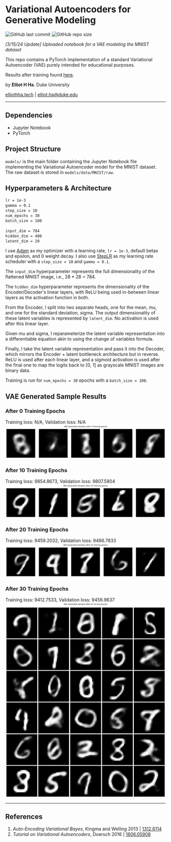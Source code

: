 # Variational Autoencoders for Generative Modeling
![GitHub last commit](https://img.shields.io/github/last-commit/elliothha/variational-autoencoders) ![GitHub repo size](https://img.shields.io/github/repo-size/elliothha/variational-autoencoders)

*[3/15/24 Update] Uploaded notebook for a VAE modeling the MNIST dataset*

This repo contains a PyTorch implementation of a standard Variational Autoencoder (VAE) purely intended for educational purposes.

Results after training found [here](https://github.com/elliothha/variational-autoencoders/tree/main?tab=readme-ov-file#after-30-training-epochs).

by **Elliot H Ha**. Duke University

[elliothha.tech](https://elliothha.tech/) | [elliot.ha@duke.edu](mailto:elliot.ha@duke.edu)

---

## Dependencies
- Jupyter Notebook
- PyTorch

## Project Structure
`models/` is the main folder containing the Jupyter Notebook file implementing the Variational Autoencoder model for the MNIST dataset. The raw dataset is stored in `models/data/MNIST/raw`.

## Hyperparameters & Architecture
```
lr = 1e-3
gamma = 0.1
step_size = 10
num_epochs = 30
batch_size = 100

input_dim = 784
hidden_dim = 400
latent_dim = 20
```

I use [Adam](https://pytorch.org/docs/stable/generated/torch.optim.Adam.html) as my optimizer with a learning rate, `lr = 1e-3`, default betas and epsilon, and 0 weight decay. I also use [StepLR](https://pytorch.org/docs/stable/generated/torch.optim.lr_scheduler.StepLR.html) as my learning rate scheduler with a `step_size = 10` and `gamma = 0.1`.

The `input_dim` hyperparameter represents the full dimensionality of the flattened MNIST image, i.e., 28 * 28 = 784. 

The `hidden_dim` hyperparameter represents the dimensionality of the Encoder/Decoder's linear layers, with ReLU being used in-between linear layers as the activation function in both. 

From the Encoder, I split into two separate heads, one for the mean, mu, and one for the standard deviation, sigma. The output dimensionality of these latent variables is represented by `latent_dim`. No activation is used after this linear layer.

Given mu and sigma, I reparameterize the latent variable representation into a differentiable equation akin to using the change of variables formula.

Finally, I take the latent variable representation and pass it into the Decoder, which mirrors the Encoder + latent bottleneck architecture but in reverse. ReLU is used after each linear layer, and a sigmoid activation is used after the final one to map the logits back to [0, 1] as grayscale MNIST images are binary data.

Training is run for `num_epochs = 30` epochs with a `batch_size = 100`.

## VAE Generated Sample Results
### After 0 Training Epochs
Training loss: N/A, Validation loss: N/A
![VAE sampling results for 0 training epochs](/examples/samples_0.png)

### After 10 Training Epochs
Training loss: 9854.8673, Validation loss: 9807.5804
![VAE sampling results for 10 training epochs](/examples/samples_10.png)

### After 20 Training Epochs
Training loss: 9459.2032, Validation loss: 9486.7833
![VAE sampling results for 20 training epochs](/examples/samples_20.png)

### After 30 Training Epochs
Training loss: 9412.7533, Validation loss: 9456.9637
![VAE sampling results for 30 training epochs](/examples/large_samples_30.png)

---

## References
1. *Auto-Encoding Variational Bayes*, Kingma and Welling 2013 | [1312.6114](https://arxiv.org/abs/1312.6114)
2. *Tutorial on Variational Autoencoders*, Doersch 2016 | [1606.05908](https://arxiv.org/abs/1606.05908)